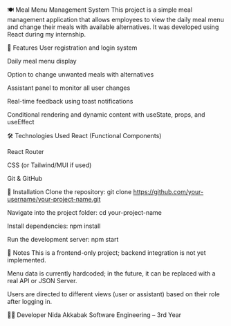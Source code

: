 🍽️ Meal Menu Management System
This project is a simple meal management application that allows employees to view the daily meal menu and change their meals with available alternatives. It was developed using React during my internship.

🚀 Features
User registration and login system

Daily meal menu display

Option to change unwanted meals with alternatives

Assistant panel to monitor all user changes

Real-time feedback using toast notifications

Conditional rendering and dynamic content with useState, props, and useEffect

🛠️ Technologies Used
React (Functional Components)

React Router

CSS (or Tailwind/MUI if used)

Git & GitHub

🔧 Installation
Clone the repository:
git clone https://github.com/your-username/your-project-name.git

Navigate into the project folder:
cd your-project-name

Install dependencies:
npm install

Run the development server:
npm start

📌 Notes
This is a frontend-only project; backend integration is not yet implemented.

Menu data is currently hardcoded; in the future, it can be replaced with a real API or JSON Server.

Users are directed to different views (user or assistant) based on their role after logging in.

👩‍💻 Developer
Nida Akkabak
Software Engineering – 3rd Year